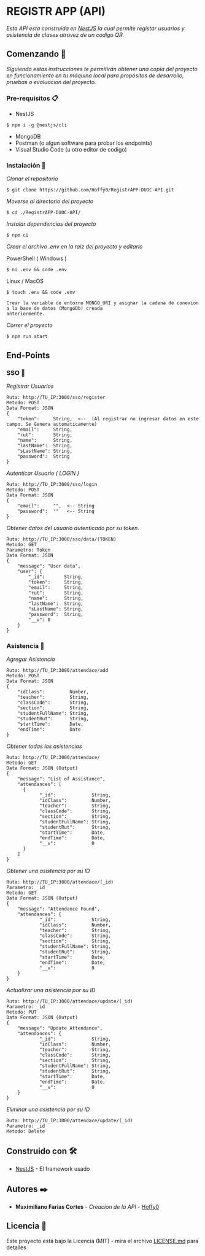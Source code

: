 # REGISTR APP (API)

_Esta API esta construida en [NestJS](https://nestjs.com/) la cual permite registar usuarios y asistencia de clases atravez de un codigo QR._

## Comenzando 🚀

_Siguiendo estas instrucciones te permitirán obtener una copia del proyecto en funcionamiento en tu máquina local para propósitos de desarrollo, pruebas o evaluacion del proyecto._


### Pre-requisitos 📋

* NestJS
```
$ npm i -g @nestjs/cli
```
* MongoDB
* Postman (o algun software para probar los endpoints)
* Visual Studio Code (u otro editor de codigo)

### Instalación 🔧

_Clonar el repositorio_

```
$ git clone https://github.com/Hoffy0/RegistrAPP-DUOC-API.git
```

_Moverse al directorio del proyecto_

```
$ cd ./RegistrAPP-DUOC-API/
```

_Instalar dependencias del proyecto_

```
$ npm ci
```

_Crear el archivo .env en la raiz del proyecto y editarlo_

PowerShell ( Windows )
```
$ ni .env && code .env
```

Linux / MacOS
```
$ touch .env && code .env
```
```
Crear la variable de entorno MONGO_URI y asignar la cadena de conexion a la base de datos (MongoDb) creada
anteriormente.
``` 

_Correr el proyecto_
```
$ npm run start
```

## End-Points

### SSO 👤
_Registrar Usuarios_
```
Ruta: http://TU_IP:3000/sso/register
Metodo: POST
Data Format: JSON
{
    "token":     String,  <--  (Al registrar no ingresar datos en este campo. Se Genera automaticamente)
    "email":     String, 
    "rut":       String, 
    "name":      String, 
    "lastName":  String, 
    "sLastName": String, 
    "password":  String  
}
```
_Autenticar Usuario ( LOGIN )_
```
Ruta: http://TU_IP:3000/sso/login
Metodo: POST
Data Format: JSON
{
    "email":     "",  <-- String
    "password":  ""   <-- String
}
```

_Obtener datos del usuario autenticado por su token._
```
Ruta: http://TU_IP:3000/sso/data/(TOKEN)
Metodo: GET
Parametro: Token
Data Format: JSON
{
    "message": "User data",
    "user": {
        "_id":       String,
        "token":     String,
        "email":     String,
        "rut":       String,
        "name":      String,
        "lastName":  String,
        "sLastName": String,
        "password":  String,
        "__v": 0
    }
}
```

### Asistencia 📖
_Agregar Asistencia_
```
Ruta: http://TU_IP:3000/attendace/add
Metodo: POST
Data Format: JSON
{
    "idClass":         Number,
    "teacher":         String,
    "classCode":       String,
    "section":         String,
    "studentFullName": String,
    "studentRut":      String,
    "startTime":       Date,
    "endTime":         Date 
}
```

_Obtener todas las asistencias_
```
Ruta: http://TU_IP:3000/attendace/
Metodo: GET
Data Format: JSON (Output)
{
    "message": "List of Assistance",
    "attendances": [
      {
            "_id":             String,
            "idClass":         Number,
            "teacher":         String,
            "classCode":       String,
            "section":         String,
            "studentFullName": String,
            "studentRut":      String,
            "startTime":       Date,
            "endTime":         Date,
            "__v":             0
      }
    ]
}
```

_Obtener una asistencia por su ID_
```
Ruta: http://TU_IP:3000/attendace/(_id)
Parametro: _id
Metodo: GET
Data Format: JSON (Output)
{
    "message": "Attendance Found",
    "attendances": {
            "_id":             String,
            "idClass":         Number,
            "teacher":         String,
            "classCode":       String,
            "section":         String,
            "studentFullName": String,
            "studentRut":      String,
            "startTime":       Date,
            "endTime":         Date,
            "__v":             0
    }
}
```

_Actualizar una asistencia por su ID_
```
Ruta: http://TU_IP:3000/attendace/update/(_id)
Parametro: _id
Metodo: PUT
Data Format: JSON (Output)
{
    "message": "Update Attendance",
    "attendances": {
            "_id":             String,
            "idClass":         Number,
            "teacher":         String,
            "classCode":       String,
            "section":         String,
            "studentFullName": String,
            "studentRut":      String,
            "startTime":       Date,
            "endTime":         Date,
            "__v":             0
    }
}
```

_Eliminar una asistencia por su ID_
```
Ruta: http://TU_IP:3000/attendace/update/(_id)
Parametro: _id
Metodo: Delete
```
## Construido con 🛠️

* [NestJS](http://www.nestjs.com/) - El framework usado

## Autores ✒️

* **Maximiliano Farias Cortes** - *Creacion de la API* - [Hoffy0](https://github.com/hoffy0)

## Licencia 📄

Este proyecto está bajo la Licencia (MIT) - mira el archivo [LICENSE.md](LICENSE.md) para detalles